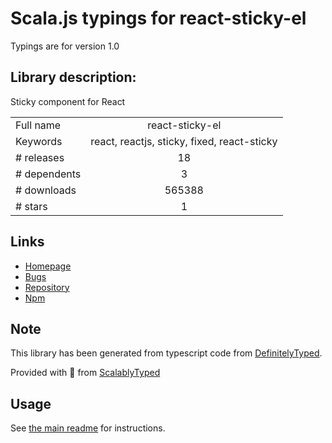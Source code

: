 
# Scala.js typings for react-sticky-el

Typings are for version 1.0

## Library description:
Sticky component for React

|                    |                 |
| ------------------ | :-------------: |
| Full name          | react-sticky-el |
| Keywords           | react, reactjs, sticky, fixed, react-sticky |
| # releases         | 18 |
| # dependents       | 3 |
| # downloads        | 565388 |
| # stars            | 1 |

## Links
- [Homepage](https://github.com/gm0t/react-sticky-el#readme)
- [Bugs](https://github.com/gm0t/react-sticky-el/issues)
- [Repository](https://github.com/gm0t/react-sticky-el)
- [Npm](https://www.npmjs.com/package/react-sticky-el)
    


## Note
This library has been generated from typescript code from [DefinitelyTyped](https://definitelytyped.org).

Provided with :purple_heart: from [ScalablyTyped](https://github.com/oyvindberg/ScalablyTyped)

## Usage
See [the main readme](../../readme.md) for instructions.


